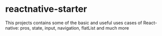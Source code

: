 # reactnative-starter
This projects contains some of the basic and useful uses cases of React-native:
pros, state, input, navigation, flatList and much more
